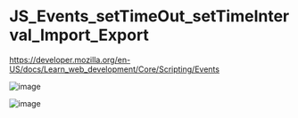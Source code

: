# JS_Events_setTimeOut_setTimeInterval_Import_Export

https://developer.mozilla.org/en-US/docs/Learn_web_development/Core/Scripting/Events

![image](https://github.com/user-attachments/assets/22b616c5-76b6-4fd1-8472-6cb427b9c393)

![image](https://github.com/user-attachments/assets/9d9d21f5-e99f-42ef-8f7d-e85b51a87554)


